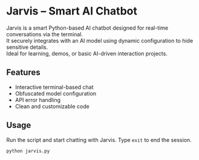 # Jarvis – Smart AI Chatbot

Jarvis is a smart Python-based AI chatbot designed for real-time conversations via the terminal.  
It securely integrates with an AI model using dynamic configuration to hide sensitive details.  
Ideal for learning, demos, or basic AI-driven interaction projects.

## Features
- Interactive terminal-based chat
- Obfuscated model configuration
- API error handling
- Clean and customizable code

## Usage
Run the script and start chatting with Jarvis. Type `exit` to end the session.

```bash
python jarvis.py